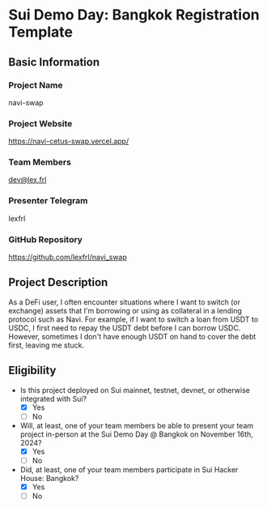 # Sui Demo Day: Bangkok Registration Template

## Basic Information

### Project Name

navi-swap

### Project Website

https://navi-cetus-swap.vercel.app/

### Team Members

dev@lex.frl

### Presenter Telegram

lexfrl

### GitHub Repository

https://github.com/lexfrl/navi_swap

## Project Description

As a DeFi user, I often encounter situations where I want to switch (or exchange) assets that I'm borrowing or using as collateral in a lending protocol such as Navi. For example, if I want to switch a loan from USDT to USDC, I first need to repay the USDT debt before I can borrow USDC. However, sometimes I don't have enough USDT on hand to cover the debt first, leaving me stuck.

## Eligibility

-   Is this project deployed on Sui mainnet, testnet, devnet, or otherwise integrated with Sui?
    -   [x] Yes
    -   [ ] No
-   Will, at least, one of your team members be able to present your team project in-person at the Sui Demo Day @ Bangkok on November 16th, 2024?
    -   [x] Yes
    -   [ ] No
-   Did, at least, one of your team members participate in Sui Hacker House: Bangkok?
    -   [x] Yes
    -   [ ] No
